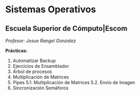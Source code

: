# Sistemas Operativos
## Escuela Superior de Cómputo|Escom 
*Profesor: Josue Rangel Gonzalez*

**Prácticas:**
1. Automatizar Backup
2. Ejercicios de Ensamblador
3. Árbol de procesos
4. Multiplicación de Matrices
5. Pipes
    5.1. Multiplicación de Matrices
    5.2. Envio de Imagen
6. Sincronización Semáforos 